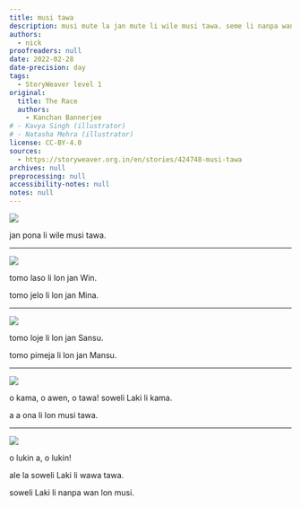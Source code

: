 ```yaml
---
title: musi tawa
description: musi mute la jan mute li wile musi tawa. seme li nanpa wan.
authors:
  - nick
proofreaders: null
date: 2022-02-28
date-precision: day
tags:
  - StoryWeaver level 1
original:
  title: The Race
  authors:
    - Kanchan Bannerjee
# - Kavya Singh (illustrator)
# - Natasha Mehra (illustrator)
license: CC-BY-4.0
sources:
  - https://storyweaver.org.in/en/stories/424748-musi-tawa
archives: null
preprocessing: null
accessibility-notes: null
notes: null
---
```


![](https://storage.googleapis.com/static.storyweaver.org.in/illustration_crops/34946/size7/ceca7936a6bedc26962156b9ad4fce70.jpg)

jan pona li wile musi tawa.

---

![](https://storage.googleapis.com/static.storyweaver.org.in/illustration_crops/34947/size7/3a8f7542b6a1b0f524a47811dc0e9cb6.jpg)

tomo laso li lon jan Win.

tomo jelo li lon jan Mina.

---

![](https://storage.googleapis.com/static.storyweaver.org.in/illustration_crops/34948/size7/9510e814c35eb30f7b43638ccc340502.jpg)

tomo loje li lon jan Sansu.

tomo pimeja li lon jan Mansu.

---

![](https://storage.googleapis.com/static.storyweaver.org.in/illustration_crops/34949/size7/649fe2dd4df693be34e4e290a8e5bce3.jpg)

o kama, o awen, o tawa! soweli Laki li kama.

a a ona li lon musi tawa.

---

![](https://storage.googleapis.com/static.storyweaver.org.in/illustration_crops/34950/size7/075b5b5648dc793f38b55a0439b47774.jpg)

o lukin a, o lukin!

ale la soweli Laki li wawa tawa.

soweli Laki li nanpa wan lon musi.
